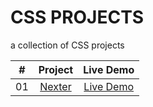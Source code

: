 # CSS PROJECTS
a collection of CSS projects

|  #  |            Project             | Live Demo |
| :-: | :----------------------------: | :-------: |
| 01  | [Nexter](https://github.com/haman1/CSS./tree/main/Nexter) | [Live Demo](https://proops.netlify.app/) |
